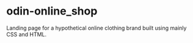 # odin-online_shop
Landing page for a hypothetical online clothing brand built using mainly CSS and HTML.
